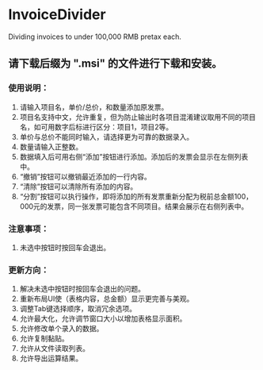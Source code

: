 # InvoiceDivider
Dividing invoices to under 100,000 RMB pretax each.

## 请下载后缀为 ".msi" 的文件进行下载和安装。

### 使用说明：

1. 请输入项目名，单价/总价，和数量添加原发票。
2. 项目名支持中文，允许重复，但为防止输出时各项目混淆建议取用不同的项目名，如可用数字后标进行区分：项目1，项目2等。
3. 单价与总价不能同时输入，请选择更为可靠的数据录入。
4. 数量请输入正整数。
5. 数据填入后可用右侧“添加”按钮进行添加。添加后的发票会显示在左侧列表中。
6. “撤销”按钮可以撤销最近添加的一行内容。
7. “清除”按钮可以清除所有添加的内容。
8. “分割”按钮可以执行操作，即将添加的所有发票重新分配为税前总金额100，000元的发票，同一张发票可能包含不同项目。结果会展示在右侧列表中。

### 注意事项：

1. 未选中按钮时按回车会退出。

### 更新方向：

1. 解决未选中按钮时按回车会退出的问题。
2. 重新布局UI使（表格内容，总金额）显示更完善与美观。
3. 调整Tab键选择顺序，取消冗余选项。
4. 允许最大化，允许调节窗口大小以增加表格显示面积。
5. 允许修改单个录入的数据。
6. 允许复制黏贴。
7. 允许从文件读取列表。
8. 允许导出运算结果。
